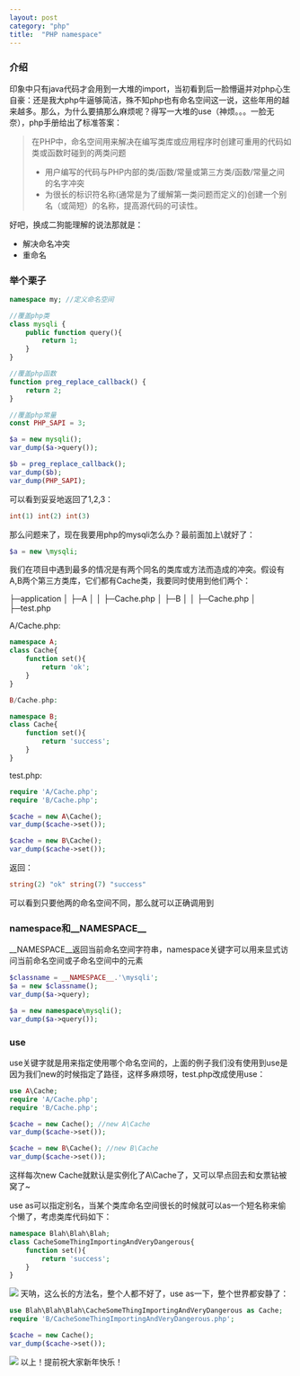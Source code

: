 ```yaml
---
layout: post
category: "php"
title:  "PHP namespace"
---
```


### 介绍
印象中只有java代码才会用到一大堆的import，当初看到后一脸懵逼并对php心生自豪：还是我大php牛逼够简洁，殊不知php也有命名空间这一说，这些年用的越来越多。那么，为什么要搞那么麻烦呢？得写一大堆的use（神烦。。。一脸无奈），php手册给出了标准答案：

> 在PHP中，命名空间用来解决在编写类库或应用程序时创建可重用的代码如类或函数时碰到的两类问题
> - 用户编写的代码与PHP内部的类/函数/常量或第三方类/函数/常量之间的名字冲突
> - 为很长的标识符名称(通常是为了缓解第一类问题而定义的)创建一个别名（或简短）的名称，提高源代码的可读性。

好吧，换成二狗能理解的说法那就是：
- 解决命名冲突
- 重命名
### 举个栗子
```php
namespace my; //定义命名空间

//覆盖php类
class mysqli {
    public function query(){
        return 1;
    }
}

//覆盖php函数
function preg_replace_callback() {
    return 2;
}

//覆盖php常量
const PHP_SAPI = 3;

$a = new mysqli();
var_dump($a->query());

$b = preg_replace_callback();
var_dump($b);
var_dump(PHP_SAPI);
```
可以看到妥妥地返回了1,2,3：
```php
int(1) int(2) int(3)
```

那么问题来了，现在我要用php的mysqli怎么办？最前面加上\就好了：
```php
$a = new \mysqli;
```
我们在项目中遇到最多的情况是有两个同名的类库或方法而造成的冲突。假设有A,B两个第三方类库，它们都有Cache类，我要同时使用到他们两个：

├─application
│ ├─A
│ │ ├─Cache.php
│ ├─B
│ │ ├─Cache.php
│ ├─test.php

A/Cache.php:
```php
namespace A;
class Cache{
    function set(){
        return 'ok';
    }
}
```

```php
B/Cache.php:

namespace B;
class Cache{
    function set(){
        return 'success';
    }
}
```

test.php:
```php
require 'A/Cache.php';
require 'B/Cache.php';

$cache = new A\Cache();
var_dump($cache->set());

$cache = new B\Cache();
var_dump($cache->set());
```
返回：
```php
string(2) "ok" string(7) "success"
```
可以看到只要他两的命名空间不同，那么就可以正确调用到

### namespace和__NAMESPACE__
__NAMESPACE__返回当前命名空间字符串，namespace关键字可以用来显式访问当前命名空间或子命名空间中的元素
```php
$classname = __NAMESPACE__.'\mysqli';
$a = new $classname();
var_dump($a->query);

$a = new namespace\mysqli();
var_dump($a->query());
```

### use
use关键字就是用来指定使用哪个命名空间的，上面的例子我们没有使用到use是因为我们new的时候指定了路径，这样多麻烦呀，test.php改成使用use：
```php
use A\Cache;
require 'A/Cache.php';
require 'B/Cache.php';

$cache = new Cache(); //new A\Cache
var_dump($cache->set());

$cache = new B\Cache(); //new B\Cache
var_dump($cache->set());
```
这样每次new Cache就默认是实例化了A\Cache了，又可以早点回去和女票钻被窝了~

use as可以指定别名，当某个类库命名空间很长的时候就可以as一个短名称来偷个懒了，考虑类库代码如下：
```php
namespace Blah\Blah\Blah;
class CacheSomeThingImportingAndVeryDangerous{
    function set(){
        return 'success';
    }
}
```
![](https://images2017.cnblogs.com/blog/137801/201712/137801-20171201183850398-508938488.jpg)
天呐，这么长的方法名，整个人都不好了，use as一下，整个世界都安静了：
```php
use Blah\Blah\Blah\CacheSomeThingImportingAndVeryDangerous as Cache;
require 'B/CacheSomeThingImportingAndVeryDangerous.php';

$cache = new Cache();
var_dump($cache->set());
```
![](https://images2017.cnblogs.com/blog/137801/201712/137801-20171201183909305-1107812033.jpg)
以上！提前祝大家新年快乐！